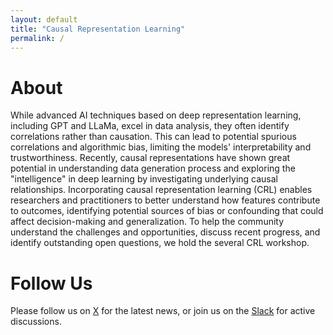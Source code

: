 ```yaml
---
layout: default
title: "Causal Representation Learning"
permalink: /
---
```


# About

While advanced AI techniques based on deep representation learning, including GPT and LLaMa, excel in data analysis, they often identify correlations rather than causation. This can lead to potential spurious correlations and algorithmic bias, limiting the models' interpretability and trustworthiness. Recently, causal representations have shown great potential in understanding data generation process and exploring the "intelligence" in deep learning by investigating underlying causal relationships. Incorporating causal representation learning (CRL) enables researchers and practitioners to better understand how features contribute to outcomes, identifying potential sources of bias or confounding that could affect decision-making and generalization. To help the community understand the challenges and opportunities, discuss recent progress, and identify outstanding open questions, we hold the several CRL workshop.

<!-- # News

We are excited to announce the launch of our project page, [Causal Representation Learning](), where we will be sharing the latest advancements and updates in this field. Stay tuned for cutting-edge research, insights, and resources. -->

# Follow Us

Please follow us on [X]() for the latest news, or join us on the [Slack]() for active discussions.